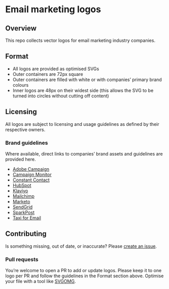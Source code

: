 # Email marketing logos

## Overview

This repo collects vector logos for email marketing industry companies.

## Format
* All logos are provided as optimised SVGs
* Outer containers are 72px square
* Outer containers are filled with white or with companies’ primary brand colours
* Inner logos are 48px on their widest side (this allows the SVG to be turned into circles without cutting off content)

## Licensing

All logos are subject to licensing and usage guidelines as defined by their respective owners.

### Brand guidelines

Where available, direct links to companies’ brand assets and guidelines are provided here.

* [Adobe Campaign](https://www.adobe.com/uk/legal/permissions/icons-web-logos.html)
* [Campaign Monitor](https://www.campaignmonitor.com/company/brand/logo/)
* [Constant Contact](https://brand.constantcontact.com/)
* [HubSpot](https://www.hubspot.com/style-guide)
* [Klaviyo](https://www.klaviyo.com/newsroom)
* [Mailchimp](https://mailchimp.com/about/brand-assets/)
* [Marketo](https://documents.marketo.com/legal/notices/trademark-and-guidelines.pdf)
* [SendGrid](https://sendgrid.com/resource/brand/)
* [SparkPost](https://www.sparkpost.com/press-kit/)
* [Taxi for Email](https://taxiforemail.com/brand/)

## Contributing

Is something missing, out of date, or inaccurate? Please [create an issue](https://github.com/dylanatsmith/email-marketing-logos/issues).

### Pull requests
You’re welcome to open a PR to add or update logos. Please keep it to one logo per PR and follow the guidelines in the Format section above. Optimise your file with a tool like [SVGOMG](https://jakearchibald.github.io/svgomg/).
